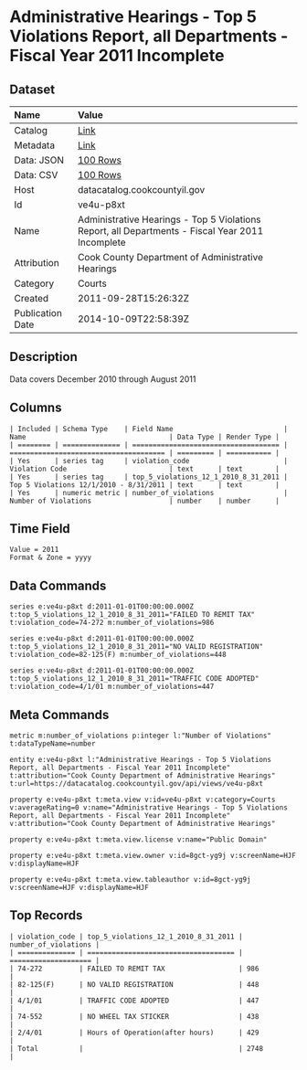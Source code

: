 # Administrative Hearings - Top 5 Violations Report, all Departments - Fiscal Year 2011 Incomplete

## Dataset

| Name | Value |
| :--- | :---- |
| Catalog | [Link](https://catalog.data.gov/dataset/administrative-hearings-top-5-violations-report-all-departments-fiscal-year-2011-incomplet-7abeb) |
| Metadata | [Link](https://datacatalog.cookcountyil.gov/api/views/ve4u-p8xt) |
| Data: JSON | [100 Rows](https://datacatalog.cookcountyil.gov/api/views/ve4u-p8xt/rows.json?max_rows=100) |
| Data: CSV | [100 Rows](https://datacatalog.cookcountyil.gov/api/views/ve4u-p8xt/rows.csv?max_rows=100) |
| Host | datacatalog.cookcountyil.gov |
| Id | ve4u-p8xt |
| Name | Administrative Hearings - Top 5 Violations Report, all Departments - Fiscal Year 2011 Incomplete |
| Attribution | Cook County Department of Administrative Hearings |
| Category | Courts |
| Created | 2011-09-28T15:26:32Z |
| Publication Date | 2014-10-09T22:58:39Z |

## Description

Data covers December 2010 through August 2011

## Columns

```ls
| Included | Schema Type    | Field Name                           | Name                                   | Data Type | Render Type |
| ======== | ============== | ==================================== | ====================================== | ========= | =========== |
| Yes      | series tag     | violation_code                       | Violation Code                         | text      | text        |
| Yes      | series tag     | top_5_violations_12_1_2010_8_31_2011 | Top 5 Violations 12/1/2010 - 8/31/2011 | text      | text        |
| Yes      | numeric metric | number_of_violations                 | Number of Violations                   | number    | number      |
```

## Time Field

```ls
Value = 2011
Format & Zone = yyyy
```

## Data Commands

```ls
series e:ve4u-p8xt d:2011-01-01T00:00:00.000Z t:top_5_violations_12_1_2010_8_31_2011="FAILED TO REMIT TAX" t:violation_code=74-272 m:number_of_violations=986

series e:ve4u-p8xt d:2011-01-01T00:00:00.000Z t:top_5_violations_12_1_2010_8_31_2011="NO VALID REGISTRATION" t:violation_code=82-125(F) m:number_of_violations=448

series e:ve4u-p8xt d:2011-01-01T00:00:00.000Z t:top_5_violations_12_1_2010_8_31_2011="TRAFFIC CODE ADOPTED" t:violation_code=4/1/01 m:number_of_violations=447
```

## Meta Commands

```ls
metric m:number_of_violations p:integer l:"Number of Violations" t:dataTypeName=number

entity e:ve4u-p8xt l:"Administrative Hearings - Top 5 Violations Report, all Departments - Fiscal Year 2011 Incomplete" t:attribution="Cook County Department of Administrative Hearings" t:url=https://datacatalog.cookcountyil.gov/api/views/ve4u-p8xt

property e:ve4u-p8xt t:meta.view v:id=ve4u-p8xt v:category=Courts v:averageRating=0 v:name="Administrative Hearings - Top 5 Violations Report, all Departments - Fiscal Year 2011 Incomplete" v:attribution="Cook County Department of Administrative Hearings"

property e:ve4u-p8xt t:meta.view.license v:name="Public Domain"

property e:ve4u-p8xt t:meta.view.owner v:id=8gct-yg9j v:screenName=HJF v:displayName=HJF

property e:ve4u-p8xt t:meta.view.tableauthor v:id=8gct-yg9j v:screenName=HJF v:displayName=HJF
```

## Top Records

```ls
| violation_code | top_5_violations_12_1_2010_8_31_2011 | number_of_violations | 
| ============== | ==================================== | ==================== | 
| 74-272         | FAILED TO REMIT TAX                  | 986                  | 
| 82-125(F)      | NO VALID REGISTRATION                | 448                  | 
| 4/1/01         | TRAFFIC CODE ADOPTED                 | 447                  | 
| 74-552         | NO WHEEL TAX STICKER                 | 438                  | 
| 2/4/01         | Hours of Operation(after hours)      | 429                  | 
| Total          |                                      | 2748                 | 
```